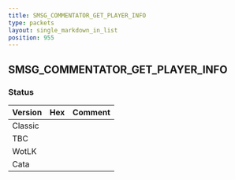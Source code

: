 ```yaml
---
title: SMSG_COMMENTATOR_GET_PLAYER_INFO
type: packets
layout: single_markdown_in_list
position: 955
---
```


## SMSG_COMMENTATOR_GET_PLAYER_INFO

### Status

Version | Hex | Comment
---------- | ---------- | ---------- 
Classic |  |  
TBC |  |  
WotLK |  |  
Cata |  |  
